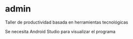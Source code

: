 # admin
Taller de productividad basada en herramientas tecnológicas 

Se necesita Android Studio para visualizar el programa
